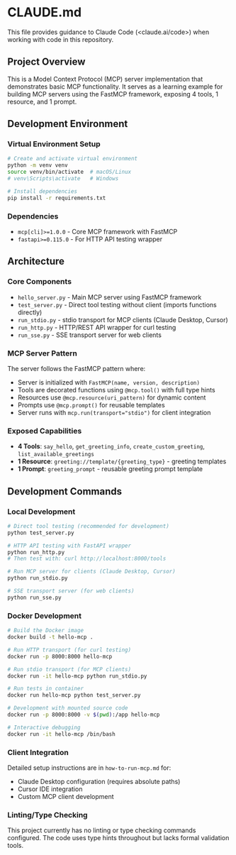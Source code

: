 # CLAUDE.md

This file provides guidance to Claude Code (<claude.ai/code>) when working with code in this repository.

## Project Overview

This is a Model Context Protocol (MCP) server implementation that demonstrates basic MCP functionality. It serves as a learning example for building MCP servers using the FastMCP framework, exposing 4 tools, 1 resource, and 1 prompt.

## Development Environment

### Virtual Environment Setup

```bash
# Create and activate virtual environment
python -m venv venv
source venv/bin/activate  # macOS/Linux
# venv\Scripts\activate   # Windows

# Install dependencies
pip install -r requirements.txt
```

### Dependencies
- `mcp[cli]>=1.0.0` - Core MCP framework with FastMCP
- `fastapi>=0.115.0` - For HTTP API testing wrapper

## Architecture

### Core Components
- `hello_server.py` - Main MCP server using FastMCP framework
- `test_server.py` - Direct tool testing without client (imports functions directly)
- `run_stdio.py` - stdio transport for MCP clients (Claude Desktop, Cursor)
- `run_http.py` - HTTP/REST API wrapper for curl testing
- `run_sse.py` - SSE transport server for web clients

### MCP Server Pattern

The server follows the FastMCP pattern where:

- Server is initialized with `FastMCP(name, version, description)`
- Tools are decorated functions using `@mcp.tool()` with full type hints
- Resources use `@mcp.resource(uri_pattern)` for dynamic content
- Prompts use `@mcp.prompt()` for reusable templates
- Server runs with `mcp.run(transport="stdio")` for client integration

### Exposed Capabilities
- **4 Tools**: `say_hello`, `get_greeting_info`, `create_custom_greeting`, `list_available_greetings`
- **1 Resource**: `greeting://template/{greeting_type}` - greeting templates
- **1 Prompt**: `greeting_prompt` - reusable greeting prompt template

## Development Commands

### Local Development
```bash
# Direct tool testing (recommended for development)
python test_server.py

# HTTP API testing with FastAPI wrapper
python run_http.py
# Then test with: curl http://localhost:8000/tools

# Run MCP server for clients (Claude Desktop, Cursor)
python run_stdio.py

# SSE transport server (for web clients)
python run_sse.py
```

### Docker Development
```bash
# Build the Docker image
docker build -t hello-mcp .

# Run HTTP transport (for curl testing)
docker run -p 8000:8000 hello-mcp

# Run stdio transport (for MCP clients)
docker run -it hello-mcp python run_stdio.py

# Run tests in container
docker run hello-mcp python test_server.py

# Development with mounted source code
docker run -p 8000:8000 -v $(pwd):/app hello-mcp

# Interactive debugging
docker run -it hello-mcp /bin/bash
```

### Client Integration

Detailed setup instructions are in `how-to-run-mcp.md` for:

- Claude Desktop configuration (requires absolute paths)
- Cursor IDE integration
- Custom MCP client development

### Linting/Type Checking

This project currently has no linting or type checking commands configured. The code uses type hints throughout but lacks formal validation tools.
